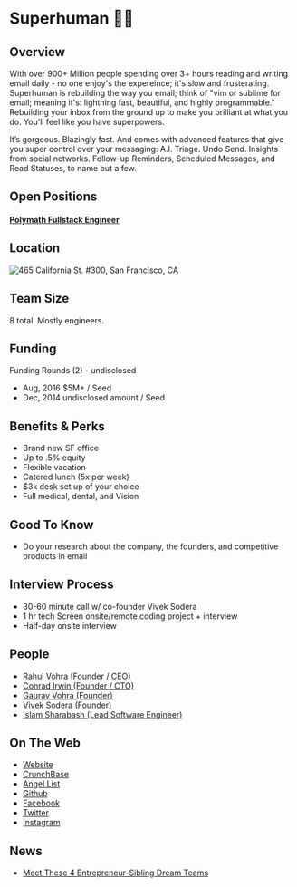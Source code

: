 # Superhuman 💪📧

## Overview
With over 900+ Million people spending over 3+ hours reading and writing email daily - no one enjoy's the expereince; it's slow and frusterating. Superhuman is rebuilding the way you email; think of "vim or sublime for email; meaning it's: lightning fast, beautiful, and highly programmable." Rebuilding your inbox from the ground up to make you brilliant at what you do. You’ll feel like you have superpowers.

It’s gorgeous. Blazingly fast. And comes with advanced features that give you super control over your messaging: A.I. Triage. Undo Send. Insights from social networks. Follow-up Reminders, Scheduled Messages, and Read Statuses, to name but a few.

## Open Positions
#### [Polymath Fullstack Engineer](polymath-fullstack-engineer.md)

## Location
![465 California St. #300, San Francisco, CA](https://maps.googleapis.com/maps/api/staticmap?center=465+California+St.+#300,+San+Francisco,+CA&zoom=13&scale=false&size=600x300&maptype=roadmap&format=png&visual_refresh=true)  

## Team Size
8 total.  Mostly engineers.

## Funding
Funding Rounds (2) - undisclosed
+ Aug, 2016	$5M+ / Seed
+ Dec, 2014	undisclosed amount / Seed

## Benefits & Perks
+ Brand new SF office
+ Up to .5% equity
+ Flexible vacation
+ Catered lunch (5x per week)
+ $3k desk set up of your choice
+ Full medical, dental, and Vision

## Good To Know
+ Do your research about the company, the founders, and competitive products in email

## Interview Process
+ 30-60 minute call w/ co-founder Vivek Sodera
+ 1 hr tech Screen onsite/remote coding project + interview
+ Half-day onsite interview

## People
+ [Rahul Vohra (Founder / CEO)](https://www.linkedin.com/in/rahulvohra)
+ [Conrad Irwin (Founder / CTO)](https://www.linkedin.com/in/conradirwin)
+ [Gaurav Vohra (Founder)](https://www.linkedin.com/in/gvohra)
+ [Vivek Sodera (Founder)](https://www.linkedin.com/in/vsodera)
+ [Islam Sharabash (Lead Software Engineer)](https://www.linkedin.com/in/isharabash)

## On The Web
+ [Website](http://superhuman.com)
+ [CrunchBase](https://www.crunchbase.com/organization/superhuman)
+ [Angel List](https://angel.co/superhuman)
+ [Github](https://github.com/superhuman)
+ [Facebook](https://www.facebook.com/SuperhumanCo/)
+ [Twitter](https://twitter.com/superhumanco)
+ [Instagram](https://www.instagram.com/superhumanco/)

## News
+ [Meet These 4 Entrepreneur-Sibling Dream Teams](https://www.entrepreneur.com/article/278356)
